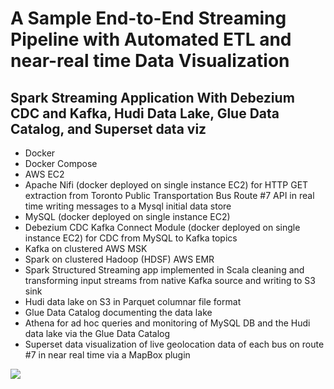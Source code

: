# A Sample End-to-End Streaming Pipeline with Automated ETL and near-real time Data Visualization

## Spark Streaming Application With Debezium CDC and Kafka, Hudi Data Lake, Glue Data Catalog, and Superset data viz

- Docker
- Docker Compose
- AWS EC2
- Apache Nifi (docker deployed on single instance EC2) for HTTP GET extraction from Toronto Public Transportation Bus Route #7 API in real time writing messages to a Mysql initial data store 
- MySQL (docker deployed on single instance EC2)
- Debezium CDC Kafka Connect Module (docker deployed on single instance EC2) for CDC from MySQL to Kafka topics
- Kafka on clustered AWS MSK
- Spark on clustered Hadoop (HDSF) AWS EMR
- Spark Structured Streaming app implemented in Scala cleaning and transforming input streams from native Kafka source and writing to S3 sink
- Hudi data lake on S3 in Parquet columnar file format
- Glue Data Catalog documenting the data lake
- Athena for ad hoc queries and monitoring of MySQL DB and the Hudi data lake via the Glue Data Catalog
- Superset data visualization of live geolocation data of each bus on route #7 in near real time via a MapBox plugin


![](https://docs.google.com/drawings/d/e/2PACX-1vR2yxJob0s1HsqiYCgRlnc82GDz3zw8Gj9EURkijLivvnQeIoENGLQEYBY3mXz5RnqSo29BOKgP2Hp0/pub?w=960&h=720)
